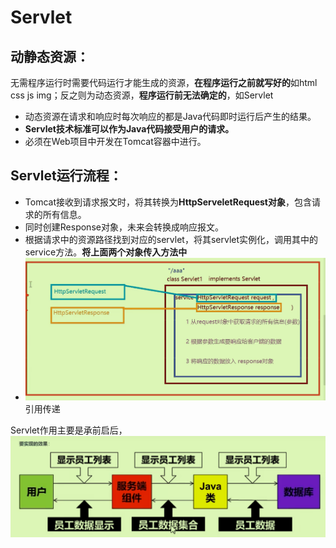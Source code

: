 # Servlet

## 动静态资源：

无需程序运行时需要代码运行才能生成的资源，**在程序运行之前就写好的**如html css js img；反之则为动态资源，**程序运行前无法确定的**，如Servlet

- 动态资源在请求和响应时每次响应的都是Java代码即时运行后产生的结果。
- **Servlet技术标准可以作为Java代码接受用户的请求。**
- 必须在Web项目中开发在Tomcat容器中进行。

## Servlet运行流程：

- Tomcat接收到请求报文时，将其转换为**HttpServeletRequest对象**，包含请求的所有信息。
- 同时创建Response对象，未来会转换成响应报文。
- 根据请求中的资源路径找到对应的servlet，将其servlet实例化，调用其中的service方法。**将上面两个对象传入方法中**
- <img src="../Pic/image-20240106232541939.png" alt="image-20240106232541939" style="zoom:50%;" />引用传递

Servlet作用主要是承前启后，<img src="../Pic/image-20240106233529348.png" alt="image-20240106233529348" style="zoom:50%;" />